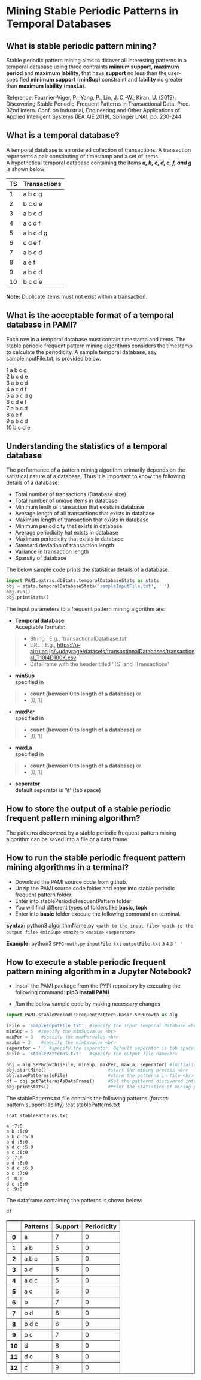 # Mining Stable Periodic Patterns in Temporal Databases

## What is stable periodic pattern mining?

Stable periodic pattern mining aims to dicover all interesting patterns in a temporal database using three contraints **miimum support**, **maximum period** and **maximum lability**, that have **support** no less than the user-specified **minimum support** (**minSup**) constraint and **lability** no greater than **maximum lability** (**maxLa**). <br>

Reference: Fournier-Viger, P., Yang, P., Lin, J. C.-W., Kiran, U. (2019). Discovering Stable Periodic-Frequent Patterns in Transactional Data. Proc. 32nd Intern. Conf. on Industrial, Engineering and Other Applications of Applied Intelligent Systems (IEA AIE 2019), Springer LNAI, pp. 230-244

## What is a temporal database?

A temporal database is an ordered collection of transactions. A transaction represents a pair constituting of timestamp and a set of items. <br> 
A hypothetical temporal database containing the items **_a, b, c, d, e, f, and g_** is shown below

| TS  | Transactions |
|-----|--------------|
| 1   | a b c g      |
| 2   | b c d e      |
| 3   | a b c d      | 
| 4   | a c d f      |
| 5   | a b c d g    |
| 6   | c d e f      |
| 7   | a b c d      |
| 8   | a e f        | 
| 9   | a b c d      |
| 10  | b c d e      |

__Note:__  Duplicate items must not exist within a transaction.

## What is the acceptable format of a temporal database in PAMI?

Each row in a temporal database must contain timestamp and items. The stable periodic frequent pattern mining algorithms considers the timestamp to calculate the periodicity. A sample temporal database, say sampleInputFile.txt, is provided below.

1 a b c g <br>
2 b c d e <br>
3 a b c d <br>
4 a c d f <br>
5 a b c d g <br>
6 c d e f <br>
7 a b c d <br>
8 a e f <br>
9 a b c d <br>
10 b c d e <br>

## Understanding the statistics of a temporal database

The performance of a pattern mining algorithm primarily depends on the satistical nature of a database. Thus it is important to know the following details of a database: 
* Total number of transactions (Database size)
* Total number of unique items in database
* Minimum lenth of transaction that exists in database
* Average length of all transactions that exists in database
* Maximum length of transaction that exists in database
* Minimum periodicity that exists in database
* Average periodicity hat exists in database
* Maximum periodicity that exists in database
* Standard deviation of transaction length
* Variance in transaction length
* Sparsity of database

The below sample code prints the statistical details of a database.


```python
import PAMI.extras.dbStats.temporalDatabaseStats as stats  
obj = stats.temporalDatabaseStats('sampleInputFile.txt', ' ') 
obj.run() 
obj.printStats() 
```

The input parameters to a frequent pattern mining algorithm are: 
* __Temporal database__  <br> Acceptable formats:
> * String : E.g., 'transactionalDatabase.txt'
> * URL  : E.g., https://u-aizu.ac.jp/~udayrage/datasets/transactionalDatabases/transactional_T10I4D100K.csv
> * DataFrame with the header titled 'TS' and 'Transactions'

* __minSup__  <br> specified in 
> * __count (beween 0 to length of a database)__ or 
> * [0, 1]

* __maxPer__  <br> specified in 
> * __count (beween 0 to length of a database)__ or 
> * [0, 1]

* __maxLa__  <br> specified in 
> * __count (beween 0 to length of a database)__ or 
> * [0, 1]

* __seperator__ <br> default seperator is '\t' (tab space)

## How to store the output of a stable periodic frequent pattern mining algorithm?
The patterns discovered by a stable periodic frequent pattern mining algorithm can be saved into a file or a data frame.

## How to run the stable periodic frequent pattern mining algorithms in a terminal?

* Download the PAMI source code from github.
* Unzip the PAMI source code folder and enter into stable periodic frequent pattern folder.
* Enter into stablePeriodicFrequentPattern folder
* You will find different types of folders like **basic, topk**
* Enter into **basic** folder execute the  following command on terminal.

__syntax:__ python3 algorithmName.py `<path to the input file>` `<path to the output file>` `<minSup>` `<maxPer>`  `<maxLa>`  `<seperator>`



__Example:__ python3 `SPPGrowth.py` `inputFile.txt` `outputFile.txt` `3` `4` `3` `' '`

## How to execute a stable periodic frequent pattern mining algorithm in a Jupyter Notebook?

- Install the PAMI package from the PYPI repository by executing the following command:   **pip3 install PAMI**
* Run the below sample code by making necessary changes


```python
import PAMI.stablePeriodicFrequentPattern.basic.SPPGrowth as alg 

iFile = 'sampleInputFile.txt'  #specify the input temporal database <br>
minSup = 5  #specify the minSupvalue <br>
maxPer = 3   #specify the maxPervalue <br>
maxLa = 3    #specify the minLavalue <br>
seperator = ' ' #specify the seperator. Default seperator is tab space. <br>
oFile = 'stablePatterns.txt'   #specify the output file name<br>

obj = alg.SPPGrowth(iFile, minSup, maxPer, maxLa, seperator) #initialize the algorithm <br>
obj.startMine()                       #start the mining process <br>
obj.savePatterns(oFile)               #store the patterns in file <br>
df = obj.getPatternsAsDataFrame()     #Get the patterns discovered into a dataframe <br>
obj.printStats()                      #Print the statistics of mining process
```

The stablePatterns.txt file contains the following patterns (*format:* pattern:support:lability):!cat stablePatterns.txt


```terminal
!cat stablePatterns.txt
```

    a :7:0 
    a b :5:0 
    a b c :5:0 
    a d :5:0 
    a d c :5:0 
    a c :6:0 
    b :7:0 
    b d :6:0 
    b d c :6:0 
    b c :7:0 
    d :8:0 
    d c :8:0 
    c :9:0 


The dataframe containing the patterns is shown below:


```python
df
```




<div>
<style scoped>
    .dataframe tbody tr th:only-of-type {
        vertical-align: middle;
    }

    .dataframe tbody tr th {
        vertical-align: top;
    }

    .dataframe thead th {
        text-align: right;
    }
</style>
<table border="1" class="dataframe">
  <thead>
    <tr style="text-align: right;">
      <th></th>
      <th>Patterns</th>
      <th>Support</th>
      <th>Periodicity</th>
    </tr>
  </thead>
  <tbody>
    <tr>
      <th>0</th>
      <td>a</td>
      <td>7</td>
      <td>0</td>
    </tr>
    <tr>
      <th>1</th>
      <td>a b</td>
      <td>5</td>
      <td>0</td>
    </tr>
    <tr>
      <th>2</th>
      <td>a b c</td>
      <td>5</td>
      <td>0</td>
    </tr>
    <tr>
      <th>3</th>
      <td>a d</td>
      <td>5</td>
      <td>0</td>
    </tr>
    <tr>
      <th>4</th>
      <td>a d c</td>
      <td>5</td>
      <td>0</td>
    </tr>
    <tr>
      <th>5</th>
      <td>a c</td>
      <td>6</td>
      <td>0</td>
    </tr>
    <tr>
      <th>6</th>
      <td>b</td>
      <td>7</td>
      <td>0</td>
    </tr>
    <tr>
      <th>7</th>
      <td>b d</td>
      <td>6</td>
      <td>0</td>
    </tr>
    <tr>
      <th>8</th>
      <td>b d c</td>
      <td>6</td>
      <td>0</td>
    </tr>
    <tr>
      <th>9</th>
      <td>b c</td>
      <td>7</td>
      <td>0</td>
    </tr>
    <tr>
      <th>10</th>
      <td>d</td>
      <td>8</td>
      <td>0</td>
    </tr>
    <tr>
      <th>11</th>
      <td>d c</td>
      <td>8</td>
      <td>0</td>
    </tr>
    <tr>
      <th>12</th>
      <td>c</td>
      <td>9</td>
      <td>0</td>
    </tr>
  </tbody>
</table>
</div>


